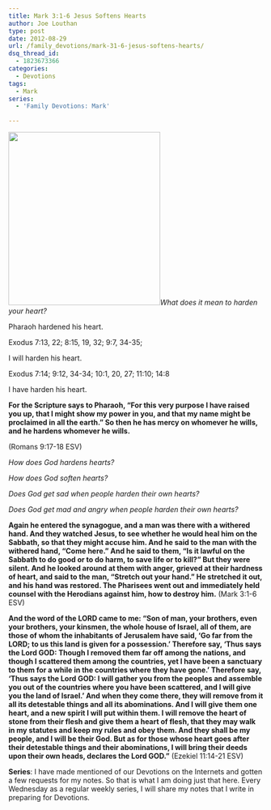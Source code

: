 ```yaml
---
title: Mark 3:1-6 Jesus Softens Hearts
author: Joe Louthan
type: post
date: 2012-08-29
url: /family_devotions/mark-31-6-jesus-softens-hearts/
dsq_thread_id:
  - 1823673366
categories:
  - Devotions
tags:
  - Mark
series:
  - 'Family Devotions: Mark'

---
```

_[<img class="size-full wp-image-555 alignright" title="MosesPharaoh" alt="" src="https://i1.wp.com/theologic.us/wp-content/uploads/2012/08/MosesPharaoh.jpg?resize=300%2C342" width="300" height="342" srcset="https://i1.wp.com/theologic.us/wp-content/uploads/2012/08/MosesPharaoh.jpg?w=300 300w, https://i1.wp.com/theologic.us/wp-content/uploads/2012/08/MosesPharaoh.jpg?resize=263%2C300 263w" sizes="(max-width: 300px) 100vw, 300px" data-recalc-dims="1" />][1]What does it mean to harden your heart?_

Pharaoh hardened his heart.
  
Exodus 7:13, 22; 8:15, 19, 32; 9:7, 34-35;

I will harden his heart.
  
Exodus 7:14; 9:12, 34-34; 10:1, 20, 27; 11:10; 14:8

I have harden his heart.
  
**For the Scripture says to Pharaoh, “For this very purpose I have raised you up, that I might show my power in you, and that my name might be proclaimed in all the earth.” So then he has mercy on whomever he wills, and he hardens whomever he wills.**
  
(Romans 9:17-18 ESV)

_How does God hardens hearts?_

_How does God soften hearts?_

_Does God get sad when people harden their own hearts?_

_Does God get mad and angry when people harden their own hearts?_

**Again he entered the synagogue, and a man was there with a withered hand. And they watched Jesus, to see whether he would heal him on the Sabbath, so that they might accuse him. And he said to the man with the withered hand, “Come here.” And he said to them, “Is it lawful on the Sabbath to do good or to do harm, to save life or to kill?” But they were silent. And he looked around at them with anger, grieved at their hardness of heart, and said to the man, “Stretch out your hand.” He stretched it out, and his hand was restored. The Pharisees went out and immediately held counsel with the Herodians against him, how to destroy him.** (Mark 3:1-6 ESV)

**And the word of the LORD came to me: “Son of man, your brothers, even your brothers, your kinsmen, the whole house of Israel, all of them, are those of whom the inhabitants of Jerusalem have said, ‘Go far from the LORD; to us this land is given for a possession.’ Therefore say, ‘Thus says the Lord GOD: Though I removed them far off among the nations, and though I scattered them among the countries, yet I have been a sanctuary to them for a while in the countries where they have gone.’ Therefore say, ‘Thus says the Lord GOD: I will gather you from the peoples and assemble you out of the countries where you have been scattered, and I will give you the land of Israel.’ And when they come there, they will remove from it all its detestable things and all its abominations. And I will give them one heart, and a new spirit I will put within them. I will remove the heart of stone from their flesh and give them a heart of flesh, that they may walk in my statutes and keep my rules and obey them. And they shall be my people, and I will be their God. But as for those whose heart goes after their detestable things and their abominations, I will bring their deeds upon their own heads, declares the Lord GOD.”** (Ezekiel 11:14-21 ESV)

**Series**: I have made mentioned of our Devotions on the Internets and gotten a few requests for my notes. So that is what I am doing just that here. Every Wednesday as a regular weekly series, I will share my notes that I write in preparing for Devotions.

 [1]: https://i1.wp.com/theologic.us/wp-content/uploads/2012/08/MosesPharaoh.jpg